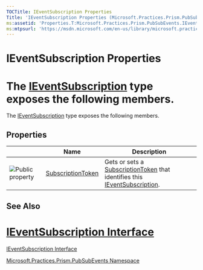 ```yaml
---
TOCTitle: IEventSubscription Properties
Title: 'IEventSubscription Properties (Microsoft.Practices.Prism.PubSubEvents)'
ms:assetid: 'Properties.T:Microsoft.Practices.Prism.PubSubEvents.IEventSubscription'
ms:mtpsurl: 'https://msdn.microsoft.com/en-us/library/microsoft.practices.prism.pubsubevents.ieventsubscription_properties(v=pandp.50)'
---
```



# IEventSubscription Properties



The [IEventSubscription](https://msdn.microsoft.com/en-us/library/microsoft.practices.prism.pubsubevents.ieventsubscription(v=pandp.50)) type exposes the following members.
=======
The [IEventSubscription](https://msdn.microsoft.com/library/microsoft.practices.prism.pubsubevents.ieventsubscription) type exposes the following members.


## Properties

<table>

<thead>
<tr class="header">
<th> </th>
<th>Name</th>
<th>Description</th>
</tr>
</thead>
<tbody>
<tr class="odd">
<td><img src="https://msdn.microsoft.com/en-us/Dn736151.pubproperty(en-us,PandP.50).gif" title="Public property" /></td>
<td><a href="https://msdn.microsoft.com/en-us/library/microsoft.practices.prism.pubsubevents.ieventsubscription.subscriptiontoken(v=pandp.50)">SubscriptionToken</a></td>
<td><div class="summary">
Gets or sets a <a href="https://msdn.microsoft.com/en-us/library/microsoft.practices.prism.pubsubevents.ieventsubscription.subscriptiontoken(v=pandp.50)">SubscriptionToken</a> that identifies this <a href="https://msdn.microsoft.com/en-us/library/microsoft.practices.prism.pubsubevents.ieventsubscription(v=pandp.50)">IEventSubscription</a>.
</div></td>
</tr>
</tbody>
</table>

## See Also

[IEventSubscription Interface](https://msdn.microsoft.com/en-us/library/microsoft.practices.prism.pubsubevents.ieventsubscription(v=pandp.50))
=======

[IEventSubscription Interface](https://msdn.microsoft.com/library/microsoft.practices.prism.pubsubevents.ieventsubscription)


[Microsoft.Practices.Prism.PubSubEvents Namespace](https://msdn.microsoft.com/en-us/library/microsoft.practices.prism.pubsubevents(v=pandp.50))
